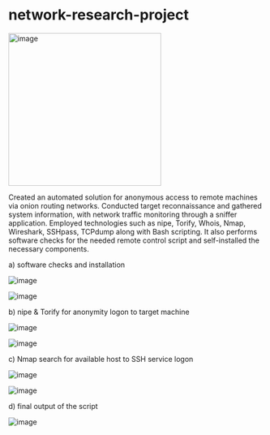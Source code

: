 # network-research-project

<img width="301" alt="image" src="https://github.com/AlexKongFY/network-research-project/assets/93807661/ece38a77-7be5-491c-80ea-a209f931f976">

Created an automated solution for anonymous access to remote machines via onion routing networks. Conducted target reconnaissance and gathered system information, with network traffic monitoring through a sniffer application. Employed technologies such as nipe, Torify, Whois, Nmap, Wireshark, SSHpass, TCPdump along with Bash scripting. It also performs software checks for the needed remote control script and self-installed the necessary components.

a) software checks and installation

![image](https://github.com/AlexKongFY/network-research-project/assets/93807661/5c3e6d06-91a7-4a2f-b002-9c3b71666d58)

![image](https://github.com/AlexKongFY/network-research-project/assets/93807661/1fbe5672-f2cb-4af5-b90d-d55d4b759754)

b) nipe & Torify for anonymity logon to target machine

![image](https://github.com/AlexKongFY/network-research-project/assets/93807661/d46029dd-581c-4448-9788-c8ef59358175)

![image](https://github.com/AlexKongFY/network-research-project/assets/93807661/c257415a-5e47-42ad-b509-beb29388f412)

c) Nmap search for available host to SSH service logon

![image](https://github.com/AlexKongFY/network-research-project/assets/93807661/b98cb2f8-537d-49c4-86f8-2e5ca9198693)

![image](https://github.com/AlexKongFY/network-research-project/assets/93807661/e394b99e-335a-4652-bf28-57b9d213f629)

d) final output of the script

![image](https://github.com/AlexKongFY/network-research-project/assets/93807661/0510d907-03a8-4837-b615-83dcf15a232e)
